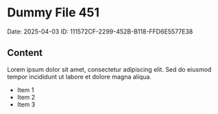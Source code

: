 # Dummy File 451

Date: 2025-04-03
ID: 111572CF-2299-452B-B118-FFD6E5577E38

## Content

Lorem ipsum dolor sit amet, consectetur adipiscing elit.
Sed do eiusmod tempor incididunt ut labore et dolore magna aliqua.

* Item 1
* Item 2
* Item 3

